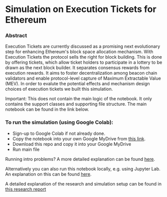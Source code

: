 # Simulation on Execution Tickets for Ethereum

### Abstract
Execution Tickets are currently discussed as a promising next evolutionary step for enhancing Ethereum's block space allocation mechanism. With Execution Tickets the protocol sells the right for block building. This is done by offering tickets, which allow ticket holders to participate in a lottery to be drawn as the next block builder. It separates consensus rewards from execution rewards. It aims to foster decentralization among beacon chain validators and enable protocol-level capture of Maximum Extractable Value (MEV). In order to evalute the potential effects and mechanism design choices of execution tickets we built this simulation. 

Important: This does not contain the main logic of the notebook. It only contains the support classes and supporting file structure. The main notebook can be found in the link below.

### To run the simulation (using Google Colab):
- Sign-up to Google Colab if not already done.
- Copy the notebook into your own Google MyDrive from [this link](https://colab.research.google.com/drive/1i-OJWu8XDYQTBlP8WiB_PCBcQde8a7q2#scrollTo=IYhbSIVmeuXY).
- Download this repo and copy it into your Google MyDrive
- Run main file

Running intro problems? A more detailed explanation can be found [here](https://www.notion.so/ephema/Devcon-2024-Workshop-ET-Simulation-13176cd111b580889004c148edbc7d38?pvs=4).

Alternatively you can also run this notebook locally, e.g. using Jupyter Lab. An explanation on this can be found [here](https://www.notion.so/ephema/Devcon-2024-Workshop-ET-Simulation-13176cd111b580889004c148edbc7d38?pvs=4#13576cd111b5806a820aed0d16f68c3a).

A detailed explanation of the research and simulation setup can be found in [this research report](https://drive.google.com/file/d/1Fgmld-XMFMO07oyAXhmjvlg0K6jWKXxY/view)
